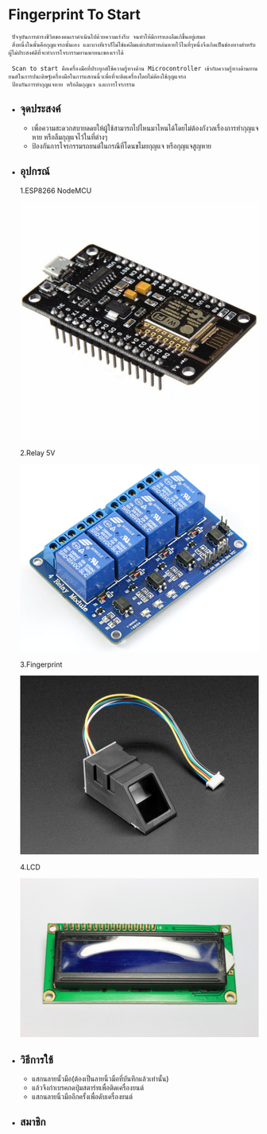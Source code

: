 # Fingerprint To Start
     ปัจจุบันการดำรงชีวิตของคนเราดำเนินไปด้วยความเร่งรีบ จนทำให้มีการหลงลืมเกิขึ้นอยู่เสมอ 
     สิ่งหนึ่งในนั้นคือกุญแจรถนั้นเอง และบางทีเราก็ไม่ใช่แค่ลืมแต่กลับทำหล่นหายไว้ในที่ๆหนึ่งจึงเกิดเป็นช่องทางสำหรับผู้ไม่ประสงค์ดีที่จะทำการโจรกรรมยานพาหนะของเราได้
     
     Scan to start คือเครื่องมือที่ประยุกต์ใช้ความรู้ทางด้าน Microcontroller เข้ากับความรู้ทางด้านยานยนต์ในการปนะดิษฐ์เครื่องมือในการแสกนนิ้วเพื่อที่จะติดเครื่องโดยไม่ต้องใช้กุญแจรถ 
     ป้องกันการทำกุญแจหาย หรือลืมกุญแจ และการโจรกรรม
* ## จุดประสงค์
    * เพื่อความสะดวกสบายดดยให้ผู้ใช้สามารถไปไหนมาไหนได้โดยไม่ต้องกังวลเรื่องการทำกุญแจหาย หรือลืมกุญแจไว้ในที่ต่างๆ
    * ป้องกันการโจรกรรมรถยนต์ในกรณีที่โดนขโมยกุญแจ หรือกุญแจสูญหาย
* ## อุปกรณ์
    1.ESP8266 NodeMCU

    ![Board](Node_MCU.jpg)

    2.Relay 5V

    ![Relay](ej.jpg)

    3.Fingerprint

    ![Finger](finger.jpg)

    4.LCD

    ![Lcd](lcd.jpg)
    
* ## วิธีการใช้
    * แสกนลายนั้วมือ(ต้องเป็นลายนิ้วมือที่บันทึกแล้วเท่านั้น) 
    * แล้วจึงกำเบรคกดปุ่มสตาร์ทเพื่อติดเครื่องยนต์ 
    * แสกนลายนิ้วมืออีกครั้งเพื่อดับเครื่องยนต์
* ## สมาชิก
